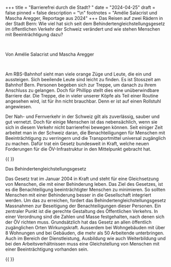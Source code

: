 +++
title = "Barrierefrei durch die Stadt? "
date = "2024-04-25"
draft = false
pinned = false
description = "\n"
footnotes = "Amélie Salacrist und Mascha Aregger, Reportage aus 2024"
+++
Das Reisen auf zwei Rädern in der Stadt Bern: Wie viel hat sich seit dem Behindertengleichstellungsgesetz im öffentlichen Verkehr der Schweiz verändert und wie stehen Menschen mit Beeinträchtigung dazu?  

 

Von Amélie Salacrist und Mascha Aregger 

 

Am RBS-Bahnhof sieht man viele orange Züge und Leute, die ein und aussteigen. Sich beeilende Leute sind leicht zu finden. Es ist Stosszeit am Bahnhof Bern. Personen begeben sich zur Treppe, um danach zu ihrem Anschluss zu gelangen. Doch für Phillipp stellt dies eine unüberwindbare Barriere dar. Die Treppe, die in vieler unserer Köpfe als Teil einer Routine angesehen wird, ist für ihn nicht brauchbar. Denn er ist auf einen Rollstuhl angewiesen.

Der Nah- und Fernverkehr in der Schweiz gilt als zuverlässig, sauber und gut vernetzt. Doch für einige Menschen ist das nebensächlich, wenn sie sich in diesem Verkehr nicht barrierefrei bewegen können. Seit einiger Zeit arbeitet man in der Schweiz daran, die Benachteiligungen für Menschen mit Beeinträchtigung zu verringern und die Transportmittel universal zugänglich zu machen. Dafür trat ein Gesetz bundesweit in Kraft, welche neuen Forderungen für die ÖV-Infrastruktur in den Mittelpunkt gebracht hat.



{{<box> }}

Das Behindertengleichstellungsgesetz

Das Gesetz trat im Januar 2004 in Kraft und steht für eine Gleichsetzung von Menschen, die mit einer Behinderung leben. Das Ziel des Gesetzes, ist es die Benachteiligung beeinträchtigter Menschen zu minimieren. So sollten Menschen mit einer Behinderung besser in die Gesellschaft integriert werden. Um das zu erreichen, fordert das Behindertengleichstellungsgesetz Massnahmen zur Beseitigung der Benachteiligungen dieser Personen. Ein zentraler Punkt ist die gerechte Gestaltung des Öffentlichen Verkehrs. In einer Verordnung sind die Zahlen und Masse festgehalten, nach denen sich der ÖV richten muss. Grundsätzlich hat das Gesetz an allen öffentlich zugänglichen Orten Wirkungskraft. Ausserdem bei Wohngebäuden mit über 8 Wohnungen und bei Gebäuden, die mehr als 50 Arbeitende unterbringen. Auch im Bereich der Dienstleistung, Ausbildung wie auch Weiterbildung und bei den Arbeitsverhältnissen muss eine Gleichstellung von Menschen mit einer Beeinträchtigung vorhanden sein.

{{</box> }}